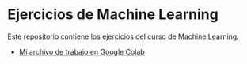 # Ejercicios de Machine Learning

Este repositorio contiene los ejercicios del curso de Machine Learning.

- [Mi archivo de trabajo en Google Colab](https://drive.google.com/drive/folders/1mJY5nrwwnHL9_mevBIKNnVNn831Pj1BX?dmr=1&ec=wgc-drive-globalnav-goto)

